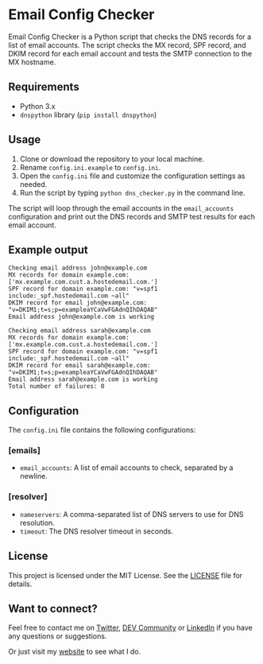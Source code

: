# Email Config Checker

Email Config Checker is a Python script that checks the DNS records for a list of email accounts. The script checks the MX record, SPF record, and DKIM record for each email account and tests the SMTP connection to the MX hostname.

## Requirements

- Python 3.x
- `dnspython` library (`pip install dnspython`)

## Usage

1. Clone or download the repository to your local machine.
2. Rename `config.ini.example` to `config.ini`.
3. Open the `config.ini` file and customize the configuration settings as needed.
4. Run the script by typing `python dns_checker.py` in the command line.

The script will loop through the email accounts in the `email_accounts` configuration and print out the DNS records and SMTP test results for each email account.

## Example output

```
Checking email address john@example.com
MX records for domain example.com: ['mx.example.com.cust.a.hostedemail.com.']
SPF record for domain example.com: "v=spf1 include:_spf.hostedemail.com ~all"
DKIM record for email john@example.com: "v=DKIM1;t=s;p=exampleaYCaVwFGAdnQIhDAQAB"
Email address john@example.com is working

Checking email address sarah@example.com
MX records for domain example.com: ['mx.example.com.cust.a.hostedemail.com.']
SPF record for domain example.com: "v=spf1 include:_spf.hostedemail.com ~all"
DKIM record for email sarah@example.com: "v=DKIM1;t=s;p=exampleaYCaVwFGAdnQIhDAQAB"
Email address sarah@example.com is working
Total number of failures: 0
```

## Configuration

The `config.ini` file contains the following configurations:

### [emails]

- `email_accounts`: A list of email accounts to check, separated by a newline.

### [resolver]

- `nameservers`: A comma-separated list of DNS servers to use for DNS resolution.
- `timeout`: The DNS resolver timeout in seconds.

## License

This project is licensed under the MIT License. See the [LICENSE](LICENSE) file for details.

## Want to connect?

Feel free to contact me on [Twitter](https://twitter.com/OnlineAnto), [DEV Community](https://dev.to/antoonline/) or [LinkedIn](https://www.linkedin.com/in/anto-online) if you have any questions or suggestions.

Or just visit my [website](https://anto.online) to see what I do.
